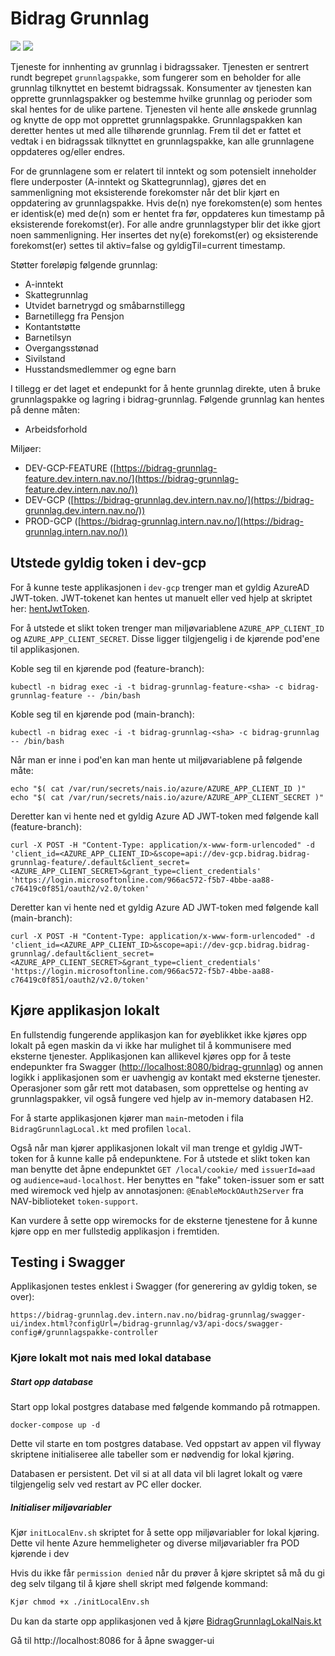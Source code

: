 # Bidrag Grunnlag

![](https://github.com/navikt/bidrag-grunnlag/workflows/continuous%20integration/badge.svg)
![](https://github.com/navikt/bidrag-grunnlag/workflows/release%20bidrag-grunnlag/badge.svg)

Tjeneste for innhenting av grunnlag i bidragssaker. Tjenesten er sentrert rundt begrepet `grunnlagspakke`, som fungerer som en beholder for alle grunnlag tilknyttet en bestemt bidragssak. Konsumenter av tjenesten kan opprette grunnlagspakker og bestemme hvilke grunnlag og perioder som skal hentes for de ulike partene. Tjenesten vil hente alle ønskede grunnlag og knytte de opp mot opprettet grunnlagspakke. Grunnlagspakken kan deretter hentes ut med alle tilhørende grunnlag. Frem til det er fattet et vedtak i en bidragssak tilknyttet en grunnlagspakke, kan alle grunnlagene oppdateres og/eller endres.

For de grunnlagene som er relatert til inntekt og som potensielt inneholder flere underposter (A-inntekt og Skattegrunnlag), gjøres det en sammenligning mot eksisterende forekomster når det blir kjørt en oppdatering av grunnlagspakke. Hvis de(n) nye forekomsten(e) som hentes er identisk(e) med de(n) som er hentet fra før, oppdateres kun timestamp på eksisterende forekomst(er). For alle andre grunnlagstyper blir det ikke gjort noen sammenligning. Her insertes det ny(e) forekomst(er) og eksisterende forekomst(er) settes til aktiv=false og gyldigTil=current timestamp.

Støtter foreløpig følgende grunnlag:
* A-inntekt
* Skattegrunnlag
* Utvidet barnetrygd og småbarnstillegg
* Barnetillegg fra Pensjon
* Kontantstøtte
* Barnetilsyn
* Overgangsstønad
* Sivilstand
* Husstandsmedlemmer og egne barn

I tillegg er det laget et endepunkt for å hente grunnlag direkte, uten å bruke grunnlagspakke og lagring i bidrag-grunnlag.
Følgende grunnlag kan hentes på denne måten:
* Arbeidsforhold

Miljøer:
* DEV-GCP-FEATURE ([https://bidrag-grunnlag-feature.dev.intern.nav.no/](https://bidrag-grunnlag-feature.dev.intern.nav.no/))
* DEV-GCP ([https://bidrag-grunnlag.dev.intern.nav.no/](https://bidrag-grunnlag.dev.intern.nav.no/))
* PROD-GCP ([https://bidrag-grunnlag.intern.nav.no/](https://bidrag-grunnlag.intern.nav.no/))

## Utstede gyldig token i dev-gcp
For å kunne teste applikasjonen i `dev-gcp` trenger man et gyldig AzureAD JWT-token. 
JWT-tokenet kan hentes ut manuelt eller ved hjelp at skriptet her: [hentJwtToken](https://github.com/navikt/bidrag-dev/blob/main/scripts/hentJwtToken.sh).

For å utstede et slikt token trenger man miljøvariablene `AZURE_APP_CLIENT_ID` og `AZURE_APP_CLIENT_SECRET`. Disse ligger tilgjengelig i de kjørende pod'ene til applikasjonen.

Koble seg til en kjørende pod (feature-branch):
```
kubectl -n bidrag exec -i -t bidrag-grunnlag-feature-<sha> -c bidrag-grunnlag-feature -- /bin/bash
```

Koble seg til en kjørende pod (main-branch):
```
kubectl -n bidrag exec -i -t bidrag-grunnlag-<sha> -c bidrag-grunnlag -- /bin/bash
```

Når man er inne i pod'en kan man hente ut miljøvariablene på følgende måte:
```
echo "$( cat /var/run/secrets/nais.io/azure/AZURE_APP_CLIENT_ID )"
echo "$( cat /var/run/secrets/nais.io/azure/AZURE_APP_CLIENT_SECRET )"
```

Deretter kan vi hente ned et gyldig Azure AD JWT-token med følgende kall (feature-branch): 
```
curl -X POST -H "Content-Type: application/x-www-form-urlencoded" -d 'client_id=<AZURE_APP_CLIENT_ID>&scope=api://dev-gcp.bidrag.bidrag-grunnlag-feature/.default&client_secret=<AZURE_APP_CLIENT_SECRET>&grant_type=client_credentials' 'https://login.microsoftonline.com/966ac572-f5b7-4bbe-aa88-c76419c0f851/oauth2/v2.0/token'
```

Deretter kan vi hente ned et gyldig Azure AD JWT-token med følgende kall (main-branch):
```
curl -X POST -H "Content-Type: application/x-www-form-urlencoded" -d 'client_id=<AZURE_APP_CLIENT_ID>&scope=api://dev-gcp.bidrag.bidrag-grunnlag/.default&client_secret=<AZURE_APP_CLIENT_SECRET>&grant_type=client_credentials' 'https://login.microsoftonline.com/966ac572-f5b7-4bbe-aa88-c76419c0f851/oauth2/v2.0/token'
```

## Kjøre applikasjon lokalt
En fullstendig fungerende applikasjon kan for øyeblikket ikke kjøres opp lokalt på egen maskin da vi ikke har mulighet til å kommunisere med eksterne tjenester. Applikasjonen kan allikevel kjøres opp for å teste endepunkter fra Swagger ([http://localhost:8080/bidrag-grunnlag](http://localhost:8080/bidrag-grunnlag)) og annen logikk i applikasjonen som er uavhengig av kontakt med eksterne tjenester. Operasjoner som går rett mot databasen, som opprettelse og henting av grunnlagspakker, vil også fungere ved hjelp av in-memory databasen H2.

For å starte applikasjonen kjører man `main`-metoden i fila `BidragGrunnlagLocal.kt` med profilen `local`.

Også når man kjører applikasjonen lokalt vil man trenge et gyldig JWT-token for å kunne kalle på endepunktene. For å utstede et slikt token kan man benytte det åpne endepunktet `GET /local/cookie/` med `issuerId=aad` og `audience=aud-localhost`. Her benyttes en "fake" token-issuer som er satt med wiremock ved hjelp av annotasjonen: `@EnableMockOAuth2Server` fra NAV-biblioteket `token-support`.

Kan vurdere å sette opp wiremocks for de eksterne tjenestene for å kunne kjøre opp en mer fullstedig applikasjon i fremtiden.

## Testing i Swagger
Applikasjonen testes enklest i Swagger (for generering av gyldig token, se over):
```
https://bidrag-grunnlag.dev.intern.nav.no/bidrag-grunnlag/swagger-ui/index.html?configUrl=/bidrag-grunnlag/v3/api-docs/swagger-config#/grunnlagspakke-controller
```

### Kjøre lokalt mot nais med lokal database
##### Start opp database
Start opp lokal postgres database med følgende kommando på rotmappen. 
```
docker-compose up -d
```
Dette vil starte en tom postgres database. 
Ved oppstart av appen vil flyway skriptene initialiseree alle tabeller som er nødvendig for lokal kjøring.

Databasen er persistent. Det vil si at all data vil bli lagret lokalt og være tilgjengelig selv ved restart av PC eller docker.

##### Initialiser miljøvariabler
Kjør ```initLocalEnv.sh``` skriptet for å sette opp miljøvariabler for lokal kjøring.
<br/>
Dette vil hente Azure hemmeligheter og diverse miljøvariabler fra POD kjørende i dev

Hvis du ikke får `permission denied` når du prøver å kjøre skriptet så må du gi deg selv tilgang til å kjøre shell skript med følgende kommand:
```bash
Kjør chmod +x ./initLocalEnv.sh
```

Du kan da starte opp applikasjonen ved å kjøre [BidragGrunnlagLokalNais.kt](src/test/kotlin/no/nav/bidrag/grunnlag/BidragGrunnlagLokalNais.kt)

Gå til http://localhost:8086 for å åpne swagger-ui